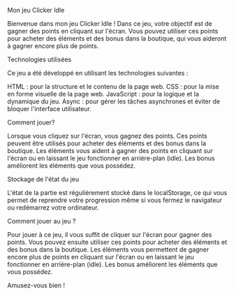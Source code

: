 Mon jeu Clicker Idle

Bienvenue dans mon jeu Clicker Idle ! Dans ce jeu, votre objectif est de gagner des points en cliquant sur l'écran. Vous pouvez utiliser ces points pour acheter des éléments et des bonus dans la boutique, qui vous aideront à gagner encore plus de points.

Technologies utilisées

Ce jeu a été développé en utilisant les technologies suivantes :

HTML : pour la structure et le contenu de la page web.
CSS : pour la mise en forme visuelle de la page web.
JavaScript : pour la logique et la dynamique du jeu.
Async : pour gérer les tâches asynchrones et éviter de bloquer l'interface utilisateur.

Comment jouer?

Lorsque vous cliquez sur l'écran, vous gagnez des points. Ces points peuvent être utilisés pour acheter des éléments et des bonus dans la boutique. Les éléments vous aident à gagner des points en cliquant sur l'écran ou en laissant le jeu fonctionner en arrière-plan (idle). Les bonus améliorent les éléments que vous possédez.

Stockage de l'état du jeu

L'état de la partie est régulièrement stocké dans le localStorage, ce qui vous permet de reprendre votre progression même si vous fermez le navigateur ou redémarrez votre ordinateur.

Comment jouer au jeu ?

Pour jouer à ce jeu, il vous suffit de cliquer sur l'écran pour gagner des points. Vous pouvez ensuite utiliser ces points pour acheter des éléments et des bonus dans la boutique. Les éléments vous permettent de gagner encore plus de points en cliquant sur l'écran ou en laissant le jeu fonctionner en arrière-plan (idle). Les bonus améliorent les éléments que vous possédez.

Amusez-vous bien !
